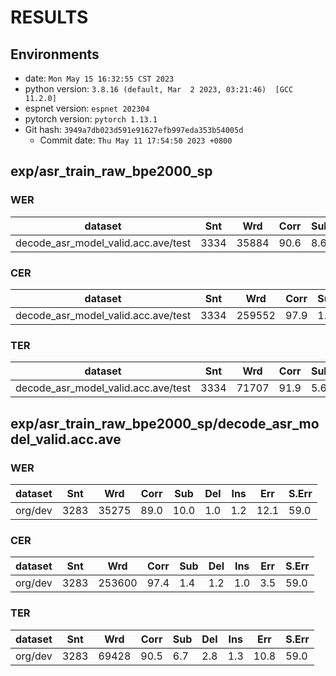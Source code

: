 <!-- Generated by scripts/utils/show_asr_result.sh -->
# RESULTS
## Environments
- date: `Mon May 15 16:32:55 CST 2023`
- python version: `3.8.16 (default, Mar  2 2023, 03:21:46)  [GCC 11.2.0]`
- espnet version: `espnet 202304`
- pytorch version: `pytorch 1.13.1`
- Git hash: `3949a7db023d591e91627efb997eda353b54005d`
  - Commit date: `Thu May 11 17:54:50 2023 +0800`

## exp/asr_train_raw_bpe2000_sp
### WER

|dataset|Snt|Wrd|Corr|Sub|Del|Ins|Err|S.Err|
|---|---|---|---|---|---|---|---|---|
|decode_asr_model_valid.acc.ave/test|3334|35884|90.6|8.6|0.8|1.1|10.5|55.1|

### CER

|dataset|Snt|Wrd|Corr|Sub|Del|Ins|Err|S.Err|
|---|---|---|---|---|---|---|---|---|
|decode_asr_model_valid.acc.ave/test|3334|259552|97.9|1.2|0.9|0.8|2.9|55.1|

### TER

|dataset|Snt|Wrd|Corr|Sub|Del|Ins|Err|S.Err|
|---|---|---|---|---|---|---|---|---|
|decode_asr_model_valid.acc.ave/test|3334|71707|91.9|5.6|2.5|1.1|9.2|55.1|

## exp/asr_train_raw_bpe2000_sp/decode_asr_model_valid.acc.ave
### WER

|dataset|Snt|Wrd|Corr|Sub|Del|Ins|Err|S.Err|
|---|---|---|---|---|---|---|---|---|
|org/dev|3283|35275|89.0|10.0|1.0|1.2|12.1|59.0|

### CER

|dataset|Snt|Wrd|Corr|Sub|Del|Ins|Err|S.Err|
|---|---|---|---|---|---|---|---|---|
|org/dev|3283|253600|97.4|1.4|1.2|1.0|3.5|59.0|

### TER

|dataset|Snt|Wrd|Corr|Sub|Del|Ins|Err|S.Err|
|---|---|---|---|---|---|---|---|---|
|org/dev|3283|69428|90.5|6.7|2.8|1.3|10.8|59.0|
